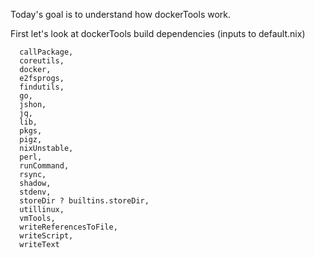 Today's goal is to understand how dockerTools work.

First let's look at dockerTools build dependencies (inputs to default.nix)

```
  callPackage,
  coreutils,
  docker,
  e2fsprogs,
  findutils,
  go,
  jshon,
  jq,
  lib,
  pkgs,
  pigz,
  nixUnstable,
  perl,
  runCommand,
  rsync,
  shadow,
  stdenv,
  storeDir ? builtins.storeDir,
  utillinux,
  vmTools,
  writeReferencesToFile,
  writeScript,
  writeText
```

